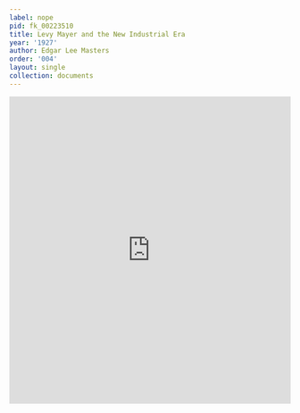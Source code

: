 ```yaml
---
label: nope
pid: fk_00223510
title: Levy Mayer and the New Industrial Era
year: '1927'
author: Edgar Lee Masters
order: '004'
layout: single
collection: documents
---
```

<iframe src="https://northwestern.app.box.com/embed/s/n24wjv8ittluihl4w9hw4n7cl1o2zsk1?sortColumn=date&view=list" width="100%" height="550" frameborder="0" allowfullscreen webkitallowfullscreen msallowfullscreen></iframe>
